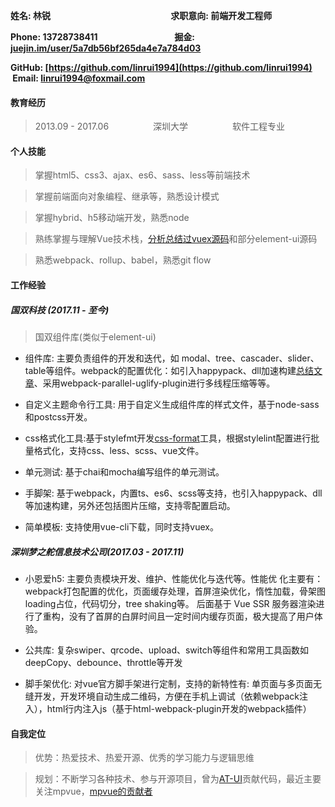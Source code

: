 **姓名: 林锐 &nbsp; &nbsp; &nbsp; &nbsp; &nbsp; &nbsp; &nbsp; &nbsp; &nbsp; &nbsp; &nbsp; &nbsp; &nbsp; &nbsp; &nbsp; &nbsp; &nbsp; &nbsp; &nbsp; &nbsp; &nbsp; &nbsp; &nbsp; &nbsp; &nbsp; &nbsp; &nbsp; &nbsp; &nbsp;求职意向: 前端开发工程师**

**Phone: 13728738411 &nbsp; &nbsp; &nbsp; &nbsp; &nbsp; &nbsp; &nbsp; &nbsp; &nbsp; &nbsp; &nbsp; &nbsp; &nbsp; &nbsp; &nbsp; &nbsp; &nbsp; &nbsp; 掘金: [juejin.im/user/5a7db56bf265da4e7a784d03](https://juejin.im/user/5a7db56bf265da4e7a784d03)**

**GitHub: [https://github.com/linrui1994](https://github.com/linrui1994) &nbsp; &nbsp; &nbsp;Email: linrui1994@foxmail.com**

#### 教育经历

> 2013.09 - 2017.06&nbsp; &nbsp; &nbsp; &nbsp; &nbsp;&nbsp; &nbsp; &nbsp; &nbsp; &nbsp;深圳大学&nbsp; &nbsp; &nbsp; &nbsp; &nbsp;&nbsp; &nbsp; &nbsp; &nbsp; &nbsp;软件工程专业

#### 个人技能

> 掌握html5、css3、ajax、es6、sass、less等前端技术

> 掌握前端面向对象编程、继承等，熟悉设计模式

> 掌握hybrid、h5移动端开发，熟悉node

> 熟练掌握与理解Vue技术栈，[分析总结过vuex源码](https://juejin.im/post/5acf32875188255cb32e85e2)和部分element-ui源码

> 熟悉webpack、rollup、babel，熟悉git flow

#### 工作经验

##### 国双科技 (2017.11 - 至今)

> 国双组件库(类似于element-ui)

- 组件库: 主要负责组件的开发和迭代，如 modal、tree、cascader、slider、table等组件。webpack的配置优化：如引入happypack、dll加速构建[总结文章](https://juejin.im/post/5a922e776fb9a06337575031)、采用webpack-parallel-uglify-plugin进行多线程压缩等等。

- 自定义主题命令行工具: 用于自定义生成组件库的样式文件，基于node-sass和postcss开发。

- css格式化工具:基于stylefmt开发[css-format](https://github.com/linrui1994/vue-css-format)工具，根据stylelint配置进行批量格式化，支持css、less、scss、vue文件。

- 单元测试: 基于chai和mocha编写组件的单元测试。

- 手脚架: 基于webpack，内置ts、es6、scss等支持，也引入happypack、dll等加速构建，另外还包括图片压缩，支持零配置启动。

- 简单模板: 支持使用vue-cli下载，同时支持vuex。

##### 深圳梦之舵信息技术公司(2017.03 - 2017.11)

- 小恩爱h5: 主要负责模块开发、维护、性能优化与迭代等。性能优
  化主要有：webpack打包配置的优化，页面缓存处理，首屏渲染优化，惰性加载，骨架图loading占位，代码切分，tree shaking等。
  后面基于 Vue SSR 服务器渲染进行了重构，没有了首屏的白屏时间且一定时间内缓存页面，极大提高了用户体验。

- 公共库: 复杂swiper、qrcode、upload、switch等组件和常用工具函数如deepCopy、debounce、throttle等开发

- 脚手架优化: 对vue官方脚手架进行定制，支持的新特性有: 单页面与多页面无缝开发，开发环境自动生成二维码，方便在手机上调试（依赖webpack注入），html行内注入js（基于html-webpack-plugin开发的webpack插件）

#### 自我定位

> 优势：热爱技术、热爱开源、优秀的学习能力与逻辑思维

> 规划：不断学习各种技术、参与开源项目，曾为[AT-UI](https://github.com/AT-UI/at-ui/pull/96)贡献代码，最近主要关注mpvue，[mpvue的贡献者](https://github.com/mpvue/mpvue-loader/pulls)
